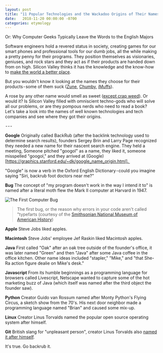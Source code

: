 ```yaml
---
layout: post
title: "11 Popular Technologies and the Wackadoo Origins of Their Names"
date:   2018-11-20 00:00:00 -0700
categories: etymology
---
```


Or: Why Computer Geeks Typically Leave the Words to the English Majors


Software engineers hold a revered status in society, creating games for our smart phones and professional tools for our dumb jobs, all the while making a pretty penny for their programs. They position themselves as visionaries, geniuses, and rock stars and they act as if their products are handed down from on high. Silicon Valley thinks it has the knowledge and the know-how to [make the world a better place](https://www.youtube.com/watch?v=fRUAJVKlUZQ).

But you wouldn't know it looking at the names they choose for their products - some of them suck ([Zune](https://en.wikipedia.org/wiki/Zune), [Chumby](https://en.wikipedia.org/wiki/Chumby), [iMuffs](https://www.cnet.com/reviews/wi-gear-imuffs-mb210-wireless-headphones-review/)).

A rose by any other name would smell as sweet ([except crap weed](https://www.youtube.com/watch?v=XUKl37Z-ULM)). Or would it? Is Silicon Valley filled with omniscient techno-gods who will solve all our problems, or are they pompous nerds who need to read a book? Let's take a look into the names of well known technologies and tech companies and see where they got their origins.

 - - - 

**Google** Originally called BackRub (after the backlink technology used to determine search results), founders Sergey Brin and Larry Page recognized they needed a new name for their nascent search engine. They held a meeting, Someone pitched "googol" as a name, they liked it, someone misspelled "googol," and they arrived at (Google)[https://graphics.stanford.edu/~dk/google_name_origin.html]. 

"Google" is now a verb in the Oxford English Dictionary - could you imagine saying "Siri, backrub foot doctors near me?"

**Bug** The concept of "my program doesn't work in the way I intend it to" is named after a literal moth flew the Mark II computer at Harvard in 1947.

![The First Computer Bug](https://thepracticaldev.s3.amazonaws.com/i/xlwursosjd4wgei5cvd2.jpg)
>The first bug, or the reason why errors in your code aren't called "typefarts (courtesy of the [Smithsonian National Museum of American History](http://americanhistory.si.edu/collections/search/object/nmah_334663))

**Apple** Steve Jobs liked apples.

**Macintosh** Steve Jobs' employee Jef Raskin liked Macintosh apples.

**Java** First called "Oak" after an oak tree outside of the founder's office, it was later named "Green" and then "Java" after some Java coffee in the office kitchen. Other name ideas included "stapler," "Mike," and "that She-Ra action figure dealie on Mike's desk."

**Javascript** From its humble beginnings as a programming language for browsers called Livescript, Netscape wanted to capture some of the hot marketing buzz of Java (which itself was named after the third object the founder saw).

**Python** Creator Guido van Rossum named after Monty Python's Flying Circus, a sketch show from the 70's. His next door neighbor made a programming language named "Brian" and caused some mix-up.

**Linux** Creator Linus Torvalds named the popular open source operating system after himself.

**Git** British slang for "unpleasant person", creator Linus Torvalds also [named it after himself](https://www.pcworld.idg.com.au/article/129776/after_controversy_torvalds_begins_work_git_/). 

It's true. Go backrub it.
